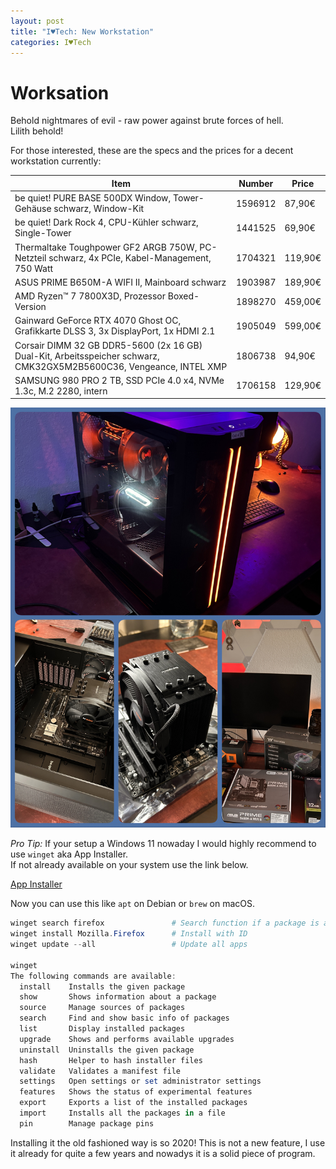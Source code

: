 ```yaml
---
layout: post
title: "I♥Tech: New Workstation"
categories: I♥Tech
---
```


# Worksation

Behold nightmares of evil - raw power against brute forces of hell.  
Lilith behold!

For those interested, these are the specs and the prices for a decent workstation currently:
 
| Item| Number | Price|
|---|---|---|
| be quiet! PURE BASE 500DX Window, Tower-Gehäuse schwarz, Window-Kit | 1596912 | 87,90€ |
| be quiet! Dark Rock 4, CPU-Kühler schwarz, Single-Tower | 1441525 | 69,90€ |
| Thermaltake Toughpower GF2 ARGB 750W, PC-Netzteil schwarz, 4x PCIe, Kabel-Management, 750 Watt | 1704321 | 119,90€ |
| ASUS PRIME B650M-A WIFI II, Mainboard schwarz | 1903987 | 189,90€ |
| AMD Ryzen™ 7 7800X3D, Prozessor Boxed-Version | 1898270 | 459,00€ |
| Gainward GeForce RTX 4070 Ghost OC, Grafikkarte DLSS 3, 3x DisplayPort, 1x HDMI 2.1 | 1905049 | 599,00€ |
| Corsair DIMM 32 GB DDR5-5600 (2x 16 GB) Dual-Kit, Arbeitsspeicher schwarz, CMK32GX5M2B5600C36, Vengeance, INTEL XMP | 1806738 | 94,90€ |
| SAMSUNG 980 PRO 2 TB, SSD PCIe 4.0 x4, NVMe 1.3c, M.2 2280, intern | 1706158 | 129,90€ |

![Cthulhu](/assets/pix/Wkst_Cthulhu.JPG)

*Pro Tip:*
If your setup a Windows 11 nowaday I would highly recommend to use `winget` aka App Installer.    
If not already available on your system use the link below. 

[App Installer](https://apps.microsoft.com/store/detail/appinstaller/9NBLGGH4NNS1)

Now you can use this like `apt` on Debian or `brew` on macOS.

```powershell
winget search firefox               # Search function if a package is available
winget install Mozilla.Firefox      # Install with ID
winget update --all                 # Update all apps

winget
The following commands are available:
  install    Installs the given package
  show       Shows information about a package
  source     Manage sources of packages
  search     Find and show basic info of packages
  list       Display installed packages
  upgrade    Shows and performs available upgrades
  uninstall  Uninstalls the given package
  hash       Helper to hash installer files
  validate   Validates a manifest file
  settings   Open settings or set administrator settings
  features   Shows the status of experimental features
  export     Exports a list of the installed packages
  import     Installs all the packages in a file
  pin        Manage package pins
```

Installing it the old fashioned way is so 2020! This is not a new feature, I use it already for quite a few years and nowadys it is a solid piece of program.